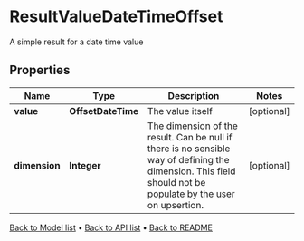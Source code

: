 

# ResultValueDateTimeOffset

A simple result for a date time value

## Properties

| Name | Type | Description | Notes |
|------------ | ------------- | ------------- | -------------|
|**value** | **OffsetDateTime** | The value itself |  [optional] |
|**dimension** | **Integer** | The dimension of the result. Can be null if there is no sensible way of defining the dimension. This field should not be populate by the user on upsertion. |  [optional] |



[Back to Model list](../README.md#documentation-for-models) &#8226; [Back to API list](../README.md#documentation-for-api-endpoints) &#8226; [Back to README](../README.md)


